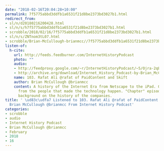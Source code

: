 ```yaml
---
date: "2018-02-16T20:04:28+10:00"
permalink: 7f5775abbd3ddfb1a6531f21d8be2373bd3027b1.html
redirect_from:
- sl/n/d20180216200428.html
- sl/n/s/h7f5775abbd3ddfb1a6531f21d8be2373bd3027b1.html
- scrobble/2018/02/16/7f5775abbd3ddfb1a6531f21d8be2373bd3027b1.html
- sl/n/s/ZNTnom3tL07.html
- scrobble/Brian-McCullough-brianmcc//7f5775abbd3ddfb1a6531f21d8be2373bd3027b1.html
listen-of:
  h-cite:
    url: http://feeds.feedburner.com/InternetHistoryPodcast
    photo: ""
    audio:
    - http://feedproxy.google.com/~r/InternetHistoryPodcast/~5/Ojra-2qEoZA/103._Rafat_Ali_rafat_of_PaidContent_and_Skift.mp3
    - http://archive.org/download/Internet_History_Podcast-by-Brian_McCullough/103_Rafat_Ali_rafat_of_PaidContent_and_Skift.mp3
    name: 103. Rafat Ali @rafat of PaidContent and Skift
    author: Brian McCullough @brianmcc
    content: A history of the Internet Era from Netscape to the iPad. Oral histories
      from the people that made the technology happen. "Chapter" episodes providing
      background on the history of the companies.
title: ' \ud83c\udfa7 Listened to 103. Rafat Ali @rafat of PaidContent and Skift by
  Brian McCullough @brianmcc From Internet History Podcast'
categories:
- scrobble
- audio
- Internet History Podcast
- Brian McCullough @brianmcc
- February
- 2018
- 16
---
```

